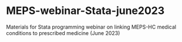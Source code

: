 # MEPS-webinar-Stata-june2023
Materials for Stata programming webinar on linking MEPS-HC medical conditions to prescribed medicine (June 2023)
